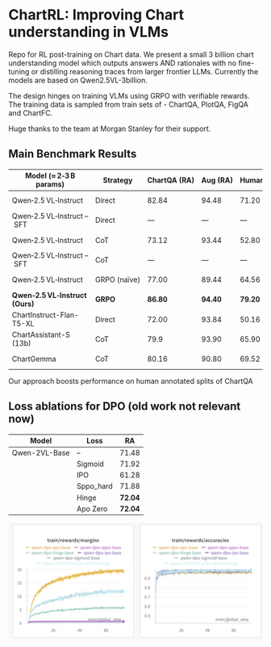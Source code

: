 # ChartRL: Improving Chart understanding in VLMs 

Repo for RL post-training on Chart data. We present a small 3 billion chart understanding model which outputs answers AND rationales with no fine-tuning or distilling reasoning traces from larger frontier LLMs. Currently the models are based on Qwen2.5VL-3billion.

The design hinges on training VLMs using GRPO with verifiable rewards.
The training data is sampled from train sets of - ChartQA, PlotQA, FigQA and ChartFC.


Huge thanks to the team at Morgan Stanley for their support.



## Main Benchmark Results

| Model (≈ 2‑3 B params)     | Strategy        | ChartQA&nbsp;(RA) | Aug&nbsp;(RA) | Human&nbsp;(RA) | Notes                     |
|----------------------------|-----------------|------------------|---------------|-----------------|---------------------------|
| Qwen‑2.5 VL‑Instruct       | Direct          | 82.84            | 94.48         | 71.20           | No rationales             |
| Qwen‑2.5 VL‑Instruct – SFT | Direct          | —                | —             | —               | No rationales             |
| Qwen‑2.5 VL‑Instruct       | CoT             | 73.12            | 93.44         | 52.80           | Very bad rationales       |
| Qwen‑2.5 VL‑Instruct – SFT | CoT             | —                | —             | —               | No rationales             |
| Qwen‑2.5 VL‑Instruct       | GRPO (naïve)    | 77.00            | 89.44         | 64.56           | Good rationales           |
| **Qwen‑2.5 VL‑Instruct (Ours)**   | **GRPO**        | **86.80**        | **94.40**     | **79.20**       | **Solid rationales**      | \
| ChartInstruct-Flan-T5-XL       | Direct          | 72.00            | 93.84         | 50.16           | No rationales  
| ChartAssistant-S (13b)  | CoT        | 79.9        | 93.90     | 65.90       | **Solid rationales**      |
| ChartGemma   | CoT        | 80.16        | 90.80     | 69.52       | **Solid rationales**      |



Our approach boosts performance on human annotated splits of ChartQA 


## Loss ablations for DPO (old work not relevant now)

| Model          | Loss       | RA    |
|----------------|------------|-------|
| Qwen-2VL-Base  | –          | 71.48 |
|                | Sigmoid    | 71.92 |
|                | IPO        | 61.28 |
|                | Sppo_hard  | 71.88 |
|                | Hinge      | **72.04** |
|                | Apo Zero   | **72.04** |


![image info](./ablation-dpo-loss.png "Ablation DPO Loss")



